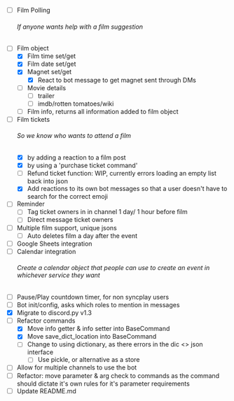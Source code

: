 - [ ] Film Polling
    ###### If anyone wants help with a film suggestion
- [ ] Film object
    - [X] Film time set/get
    - [X] Film date set/get
    - [X] Magnet set/get
        - [X] React to bot message to get magnet sent through DMs
    - [ ] Movie details
        - [ ] trailer
        - [ ] imdb/rotten tomatoes/wiki
    - [ ] Film info, returns all information added to film object
- [ ] Film tickets
    ###### So we know who wants to attend a film
    - [X] by adding a reaction to a film post
    - [X] by using a 'purchase ticket command'
    - [ ] Refund ticket function: WIP, currently errors loading an empty list back into json
    - [X] Add reactions to its own bot messages so that a user doesn't have to search for the correct emoji
- [ ] Reminder
    - [ ] Tag ticket owners in in channel 1 day/ 1 hour before film
    - [ ] Direct message ticket owners
- [ ] Multiple film support, unique jsons
    - [ ] Auto deletes film a day after the event
- [ ] Google Sheets integration
- [ ] Calendar integration
    ###### Create a calendar object that people can use to create an event in whichever service they want 
- [ ] Pause/Play countdown timer, for non syncplay users
- [ ] Bot init/config, asks which roles to mention in messages
- [X] Migrate to discord.py v1.3
- [ ] Refactor commands
    - [X] Move info getter & info setter into BaseCommand
    - [X] Move save_dict_location into BaseCommand
    - [ ] Change to using dictionary, as there errors in the dic <> json interface
        - [ ] Use pickle, or alternative as a store
- [ ] Allow for multiple channels to use the bot
- [ ] Refactor: move parameter & arg check to commands as the command should dictate
it's own rules for it's parameter requirements
- [ ] Update README.md